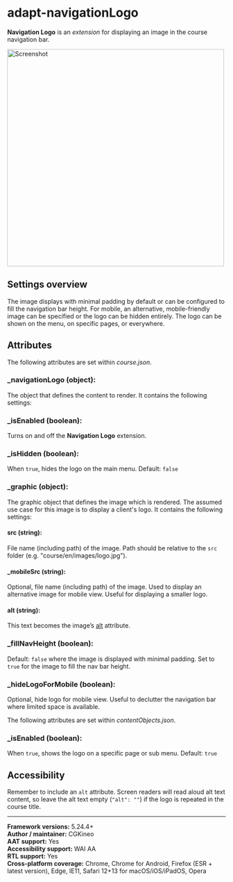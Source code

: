 # adapt-navigationLogo

**Navigation Logo** is an *extension* for displaying an image in the course navigation bar.

<img src="https://user-images.githubusercontent.com/898168/210416404-8118fd76-83eb-48d1-8cf1-36c7724bb7dd.jpg" alt="Screenshot" width="500">

## Settings overview

The image displays with minimal padding by default or can be configured to fill the navigation bar height. For mobile, an alternative, mobile-friendly image can be specified or the logo can be hidden entirely. The logo can be shown on the menu, on specific pages, or everywhere.

## Attributes

The following attributes are set within *course.json*.

### **\_navigationLogo** (object):
The object that defines the content to render. It contains the following settings:

### **\_isEnabled** (boolean):
Turns on and off the **Navigation Logo** extension.

### **\_isHidden** (boolean):
When `true`, hides the logo on the main menu. Default: `false`

### **\_graphic** (object):
The graphic object that defines the image which is rendered. The assumed use case for this image is to display a client's logo. It contains the following settings:

#### src (string):
File name (including path) of the image. Path should be relative to the `src` folder (e.g. "course/en/images/logo.jpg").

#### _mobileSrc (string):
Optional, file name (including path) of the image. Used to display an alternative image for mobile view. Useful for displaying a smaller logo.

#### alt (string):
This text becomes the image’s [alt](https://github.com/adaptlearning/adapt_framework/wiki/Providing-good-alt-text) attribute.

### **\_fillNavHeight** (boolean):
Default: `false` where the image is displayed with minimal padding. Set to `true` for the image to fill the nav bar height.

### **\_hideLogoForMobile** (boolean):
Optional, hide logo for mobile view. Useful to declutter the navigation bar where limited space is available.

The following attributes are set within *contentObjects.json*.

### **\_isEnabled** (boolean):
When `true`, shows the logo on a specific page or sub menu. Default: `true`

## Accessibility
Remember to include an `alt` attribute. Screen readers will read aloud alt text content, so leave the alt text empty (`"alt": ""`) if the logo is repeated in the course title.

----------------------------
**Framework versions:**  5.24.4+<br>
**Author / maintainer:** CGKineo<br>
**AAT support:** Yes<br>
**Accessibility support:** WAI AA<br>
**RTL support:** Yes<br>
**Cross-platform coverage:** Chrome, Chrome for Android, Firefox (ESR + latest version), Edge, IE11, Safari 12+13 for macOS/iOS/iPadOS, Opera<br>
